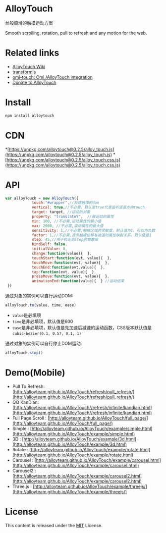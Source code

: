 ﻿# AlloyTouch

丝般顺滑的触摸运动方案

Smooth scrolling, rotation, pull to refresh and any motion for the web.

# Related links

* [AlloyTouch Wiki](https://github.com/AlloyTeam/AlloyTouch/wiki)
* [transformjs](http://alloyteam.github.io/AlloyTouch/transformjs/)
* [omi-touch: Omi /AlloyTouch integration](https://github.com/AlloyTeam/omi/tree/master/plugins/omi-touch)
* [Donate to AlloyTouch](http://alloyteam.github.io/donate.html)

# Install
```js
npm install alloytouch
```

# CDN

*[https://unpkg.com/alloytouch@0.2.5/alloy_touch.js](https://unpkg.com/alloytouch@0.2.5/alloy_touch.js)
*[https://unpkg.com/alloytouch@0.2.5/alloy_touch.css.js](https://unpkg.com/alloytouch@0.2.5/alloy_touch.css.js)

# API
```js
var alloyTouch = new AlloyTouch({
            touch:"#wrapper",//反馈触摸的dom
            vertical: true,//不必需，默认是true代表监听竖直方向touch
            target: target, //运动的对象
            property: "translateY",  //被运动的属性
            min: 100, //不必需,运动属性的最小值
            max: 2000, //不必需,滚动属性的最大值
            sensitivity: 1,//不必需,触摸区域的灵敏度，默认值为1，可以为负数
            factor: 1,//不必需,表示触摸位移与被运动属性映射关系，默认值是1
            step: 45,//用于校正到step的整数倍
            bindSelf: false,
            initialValue: 0,
            change:function(value){  }, 
            touchStart:function(evt, value){  },
            touchMove:function(evt, value){  },
            touchEnd:function(evt,value){  },
            tap:function(evt, value){  },
            pressMove:function(evt, value){  },
            animationEnd:function(value){  } //运动结束
 })
```

通过对象的实例可以自行运动DOM:

``` js
alloyTouch.to(value, time, ease)
```

* `value`是必填项
* `time`是非必填项，默认值是600
* `ease`是非必填项，默认值是先加速后减速的运动函数，CSS版本默认值是`cubic-bezier(0.1, 0.57, 0.1, 1)`


通过对象的实例可以自行停止DOM运动:

``` js
alloyTouch.stop()
```

# Demo(Mobile)

- Pull To Refresh: [http://alloyteam.github.io/AlloyTouch/refresh/pull_refresh/](http://alloyteam.github.io/AlloyTouch/refresh/pull_refresh/)
- QQ KanDian: [http://alloyteam.github.io/AlloyTouch//refresh/infinite/kandian.html](http://alloyteam.github.io/AlloyTouch//refresh/infinite/kandian.html)
- Full Page Scroll : [http://alloyteam.github.io/AlloyTouch/full_page/](http://alloyteam.github.io/AlloyTouch/full_page/)
- Simple : [http://alloyteam.github.io/AlloyTouch/example/simple.html](http://alloyteam.github.io/AlloyTouch/example/simple.html)
- 3D : [http://alloyteam.github.io/AlloyTouch/example/3d.html](http://alloyteam.github.io/AlloyTouch/example/3d.html)
- Rotate : [http://alloyteam.github.io/AlloyTouch/example/rotate.html](http://alloyteam.github.io/AlloyTouch/example/rotate.html)
- Carousel : [http://alloyteam.github.io/AlloyTouch/example/carousel.html](http://alloyteam.github.io/AlloyTouch/example/carousel.html)
- Carousel2 : [http://alloyteam.github.io/AlloyTouch/example/carousel2.html](http://alloyteam.github.io/AlloyTouch/example/carousel2.html)
- Three.js : [http://alloyteam.github.io/AlloyTouch/example/threejs/](http://alloyteam.github.io/AlloyTouch/example/threejs/)

# License
This content is released under the [MIT](http://opensource.org/licenses/MIT) License.
